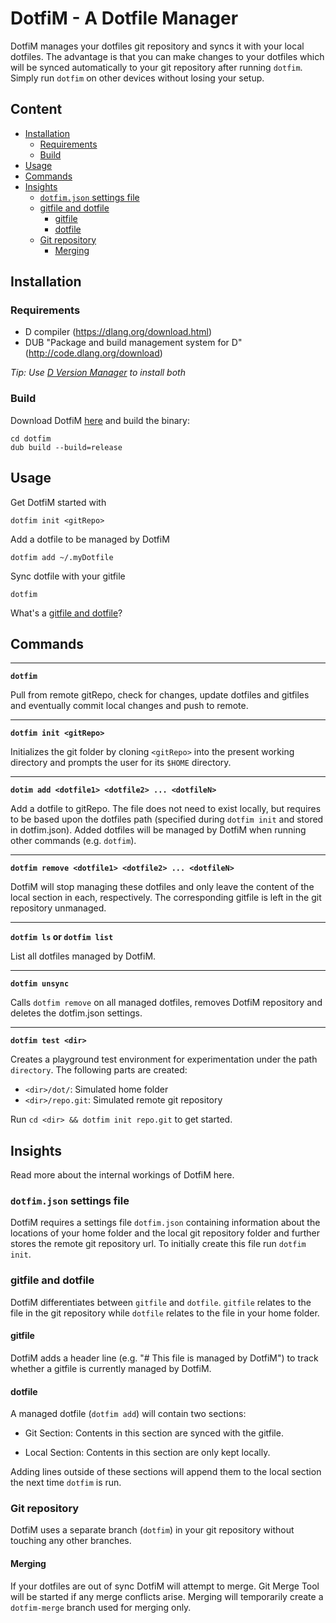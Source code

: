 # DotfiM - A Dotfile Manager

DotfiM manages your dotfiles git repository and syncs it with your local dotfiles.
The advantage is that you can make changes to your dotfiles which will be synced automatically to your git repository after running `dotfim`. Simply run `dotfim` on other devices without losing your setup.

## Content
<!-- vim-markdown-toc GFM -->

* [Installation](#installation)
    * [Requirements](#requirements)
    * [Build](#build)
* [Usage](#usage)
* [Commands](#commands)
* [Insights](#insights)
    * [`dotfim.json` settings file](#dotfimjson-settings-file)
    * [gitfile and dotfile](#gitfile-and-dotfile)
        * [gitfile](#gitfile)
        * [dotfile](#dotfile)
    * [Git repository](#git-repository)
        * [Merging](#merging)

<!-- vim-markdown-toc -->


## Installation

### Requirements
- D compiler (https://dlang.org/download.html)
- DUB "Package and build management system for D" (http://code.dlang.org/download)

*Tip: Use [D Version Manager](https://github.com/jacob-carlborg/dvm) to install both*

### Build
Download DotfiM [here](https://github.com/Timoses/dotfim/releases/latest) and build the binary:
```
cd dotfim
dub build --build=release
```

## Usage

Get DotfiM started with

```
dotfim init <gitRepo>
```

Add a dotfile to be managed by DotfiM

```
dotfim add ~/.myDotfile
```

Sync dotfile with your gitfile

```
dotfim
```

What's a [gitfile and dotfile](#gitfile-and-dotfile)?


## Commands

----
**`dotfim`**

Pull from remote gitRepo, check for changes, update dotfiles and gitfiles and eventually commit local changes and push to remote.

----
**`dotfim init <gitRepo>`**

Initializes the git folder by cloning `<gitRepo>` into the present working directory and prompts the user for its `$HOME` directory.

----
**`dotim add <dotfile1> <dotfile2> ... <dotfileN>`**

Add a dotfile to gitRepo. The file does not need to exist locally, but requires to be based upon the dotfiles path (specified during `dotfim init` and stored in dotfim.json). Added dotfiles will be managed by DotfiM when running other commands (e.g. `dotfim`).

----
**`dotfim remove <dotfile1> <dotfile2> ... <dotfileN>`**

DotfiM will stop managing these dotfiles and only leave the content of the local section in each, respectively. The corresponding gitfile is left in the git repository unmanaged.

----
**`dotfim ls` or `dotfim list`**

List all dotfiles managed by DotfiM.

----
**`dotfim unsync`**

Calls `dotfim remove` on all managed dotfiles, removes DotfiM repository and deletes the dotfim.json settings.

----
**`dotfim test <dir>`**

Creates a playground test environment for experimentation under the path `directory`. The following parts are created:
* `<dir>/dot/`: Simulated home folder
* `<dir>/repo.git`: Simulated remote git repository

Run `cd <dir> && dotfim init repo.git` to get started.


## Insights

Read more about the internal workings of DotfiM here.

### `dotfim.json` settings file
DotfiM requires a settings file `dotfim.json` containing information about the locations of your home folder and the local git repository folder and further stores the remote git repository url. To initially create this file run `dotfim init`.

### gitfile and dotfile
DotfiM differentiates between `gitfile` and `dotfile`. `gitfile` relates to the file in the git repository while `dotfile` relates to the file in your home folder.

#### gitfile
DotfiM adds a header line (e.g. "# This file is managed by DotfiM") to track whether a gitfile is currently managed by DotfiM.

#### dotfile
A managed dotfile (`dotfim add`) will contain two sections:

* Git Section:
  Contents in this section are synced with the gitfile.

* Local Section:
  Contents in this section are only kept locally.

Adding lines outside of these sections will append them to the local section the next time `dotfim` is run.

### Git repository
DotfiM uses a separate branch (`dotfim`) in your git repository without touching any other branches.

#### Merging

If your dotfiles are out of sync DotfiM will attempt to merge. Git Merge Tool will be started if any merge conflicts arise. Merging will temporarily create a `dotfim-merge` branch used for merging only.
